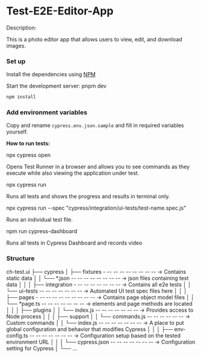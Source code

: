 # Test-E2E-Editor-App

Description:

This is a photo editor app that allows users to view, edit, and download images.

### Set up

Install the dependencies using [NPM](https://www.npmjs.com/)

Start the development server: pnpm dev

```bash
npm install
```


### Add environment variables

Copy and rename `cypress.env.json.sample` and fill in required variables yourself.


**How to run tests:**

npx cypress open

Opens Test Runner in a browser and allows you to see commands as they execute while also viewing the application under test.

npx cypress run

Runs all tests and shows the progress and results in terminal only.

npx cypress run --spec "cypress/integration/ui-tests/test-name.spec.js"

Runs an individual test file.


npm run cypress-dashboard


Runs all tests in Cypress Dashboard and records video



### Structure


ch-test.ui
├── cypress
│   ├── fixtures - -- -- -- -- -- -- -- -- → Contains static data
│   │   └── *.json -- -- -- -- -- -- -- -- → json files containing test data
│   │
│   ├── integration - -- -- -- -- -- -- -- → Contains all e2e tests
│   │   └── ui-tests  -- -- -- -- -- -- -- → Automated UI test spec files here
│   │
│   ├── pages - -- -- -- -- -- -- -- -- -- → Contains page object model files
│   │   └── *page.ts  -- -- -- -- -- -- -- → elements and page methods are located
│   │
│   ├── plugins
│   │   └── index.js  -- -- -- -- -- -- -- → Provides access to Node process
│   │
│   ├── support
│   │   └── commands.js  -- -- -- -- -- -- → Custom commands
│   │   └── index.js  -- -- -- -- -- -- -- → A place to put global configuration and behavior that modifies Cypress
│   │
│   ├── env-config.ts -- -- -- -- -- -- -- → Configuration setup based on the tested environment URL
│   │
│   └── cypress.json  -- -- -- -- -- -- -- → Configuration setting for Cypress
│
└── ...

